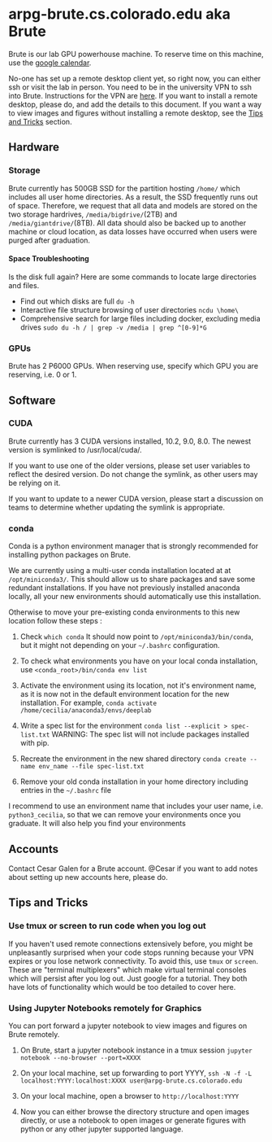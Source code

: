 # arpg-brute.cs.colorado.edu aka Brute

Brute is our lab GPU powerhouse machine. To reserve time on this machine, use the [google calendar](https://calendar.google.com/calendar/u/1?cid=Y29sb3JhZG8uZWR1X29jbWl0Njhjc21lMDg5dnQ4bW1odTIwN2dzQGdyb3VwLmNhbGVuZGFyLmdvb2dsZS5jb20).  

No-one has set up a remote desktop client yet, so right now, you can either ssh or visit the lab in person. You need to be in the university VPN to ssh into Brute. Instructions for the VPN are [here](https://oit.colorado.edu/services/network-internet-services/vpn). If you want to install a remote desktop, please do, and add the details to this document. If you want a way to view images and figures without installing a remote desktop, see the [Tips and Tricks](#tips-and-tricks) section.

## Hardware

### Storage 

Brute currently has 500GB SSD for the partition hosting `/home/` which includes all user home directories. As a result, the SSD frequently runs out of space. Therefore, we request that all data and models are stored on the two storage hardrives, `/media/bigdrive/`(2TB) and `/media/giantdrive/`(8TB). All data should also be backed up to another machine or cloud location, as data losses have occurred when users were purged after graduation. 

#### Space Troubleshooting

Is the disk full again? Here are some commands to locate large directories and files.

- Find out which disks are full `du -h`
- Interactive file structure browsing of user directories `ncdu \home\`
- Comprehensive search for large files including docker, excluding media drives `sudo du -h / | grep -v /media | grep ^[0-9]*G`

### GPUs

Brute has 2 P6000 GPUs. When reserving use, specify which GPU you are reserving, i.e. 0 or 1.   

## Software

### CUDA

Brute currently has 3 CUDA versions installed, 10.2, 9.0, 8.0. The newest version is symlinked to /usr/local/cuda/. 

If you want to use one of the older versions, please set user variables to reflect the desired version. Do not change the symlink, as other users may be relying on it. 

If you want to update to a newer CUDA version, please start a discussion on teams to determine whether updating the symlink is appropriate. 

### conda

Conda is a python environment manager that is strongly recommended for installing python packages on Brute.

We are currently using a multi-user conda installation located at at `/opt/miniconda3/`. This should allow us to share packages and save some redundant installations. If you have not previously installed anaconda locally, all your new environments should automatically use this installation.

Otherwise to move your pre-existing conda environments to this new location follow these steps :

1. Check `which conda`  It should now point to `/opt/miniconda3/bin/conda`, but it might not depending on your `~/.bashrc` configuration.
	
2. To check what environments you have on your local conda installation, use `<conda_root>/bin/conda env list`
	
3. Activate the environment using its location, not it's environment name, as it is now not in the default environment location for the new installation. For example, `conda activate /home/cecilia/anaconda3/envs/deeplab`
	
4. Write a spec list for the environment `conda list --explicit > spec-list.txt` WARNING: The spec list will not include packages installed with pip.
	
5. Recreate the environment in the new shared directory `conda create --name env_name --file spec-list.txt`
		
6. Remove your old conda installation in your home directory including entries in the `~/.bashrc` file

I recommend to use an environment name that includes your user name, i.e. `python3_cecilia`, so that we can remove your environments once you graduate. It will also help you find your environments 

## Accounts

Contact Cesar Galen for a Brute account. @Cesar if you want to add notes about setting up new accounts here, please do.

## Tips and Tricks

### Use tmux or screen to run code when you log out

If you haven't used remote connections extensively before, you might be unpleasantly surprised when your code stops running because your VPN expires or you lose network connectivity. To avoid this, use `tmux` or `screen`. These are "terminal multiplexers" which make virtual terminal consoles which will persist after you log out. Just google for a tutorial. They both have lots of functionality which would be too detailed to cover here.

### Using Jupyter Notebooks remotely for Graphics

You can port forward a jupyter notebook to view images and figures on Brute remotely. 

1. On Brute, start a jupyter notebook instance in a tmux session `jupyter notebook --no-browser --port=XXXX`

2. On your local machine, set up forwarding to port YYYY, `ssh -N -f -L localhost:YYYY:localhost:XXXX user@arpg-brute.cs.colorado.edu`

3. On your local machine, open a browser to `http://localhost:YYYY` 

4. Now you can either browse the directory structure and open images directly, or use a notebook to open images or generate figures with python or any other jupyter supported language. 



